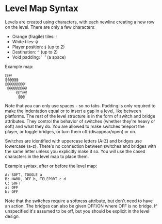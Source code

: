 # Level Map Syntax
Levels are created using characters, with each newline creating a new row on the level.
There are only a few characters:
- Orange (fragile) tiles: `!`
- White tiles: `@`
- Player position: `$` (up to 2)
- Destination: `^` (up to 2)
- Void padding: '` `' (a space)

Example map:
```
@@@
@$@@@@
@@@@@@@@@
 @@@@@@@@@
     @@^@@
      @@@
```

Note that you can only use spaces - so no tabs. Padding is only required to make
the indentation equal or to insert a gap in a level, like between platforms.
The rest of the level structure is in the form of switch and bridge attributes.
They control the behavior of switches (whether they're heavy or soft) and what they do.
You are allowed to make switches teleport the player, or toggle bridges, or turn them off (disappear/open) or on.

Switches are identified with uppercase letters (A-Z) and bridges use lowercase (a-z).
There's no connection between switches and bridges with the same letter unless you explicitly make it so.
You will use the cased characters in the level map to place them.

Example syntax, after or before the level map:
```
A: SOFT, TOGGLE a
B: HARD, OFF b, TELEPORT c d
C: SOFT
a: OFF
b: OFF
```

Note that the switches require a softness attribute, but don't need to have an action.
The bridges can also be given OFF/ON where OFF is no bridge.
If unspecified it's assumed to be off, but you should be explicit in the level design.
